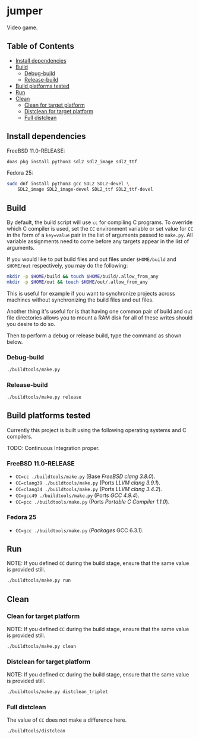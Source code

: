 # jumper

Video game.

## Table of Contents

* [Install dependencies](#install-dependencies)
* [Build](#build)
  - [Debug-build](#debug-build)
  - [Release-build](#release-build)
* [Build platforms tested](#build-platforms-tested)
* [Run](#run)
* [Clean](#clean)
  - [Clean for target platform](#clean-for-target-platform)
  - [Distclean for target platform](#distclean-for-target-platform)
  - [Full distclean](#full-distclean)

## Install dependencies

FreeBSD 11.0-RELEASE:

```bash
doas pkg install python3 sdl2 sdl2_image sdl2_ttf
```

Fedora 25:

```bash
sudo dnf install python3 gcc SDL2 SDL2-devel \
	SDL2_image SDL2_image-devel SDL2_ttf SDL2_ttf-devel
```

## Build

By default, the build script will use `cc` for compiling C programs.
To override which C compiler is used, set the `CC` environment variable
or set value for `CC` in the form of a `key=value` pair in the list of
arguments passed to `make.py`. All variable assignments need to come
before any targets appear in the list of arguments.

If you would like to put build files and out files under
`$HOME/build` and `$HOME/out` respectively, you may do the
following:

```bash
mkdir -p $HOME/build && touch $HOME/build/.allow_from_any
mkdir -p $HOME/out && touch $HOME/out/.allow_from_any
```

This is useful for example if you want to synchronize projects
across machines without synchronizing the build files and out files.

Another thing it's useful for is that having one common pair of
build and out file directories allows you to mount a RAM disk
for all of these writes should you desire to do so.

Then to perform a debug or release build, type the command as shown below.

### Debug-build

```bash
./buildtools/make.py
```

### Release-build

```bash
./buildtools/make.py release
```

## Build platforms tested

Currently this project is built using the following
operating systems and C compilers.

TODO: Continuous Integration proper.

### FreeBSD 11.0-RELEASE

* `CC=cc ./buildtools/make.py` (Base *FreeBSD clang 3.8.0*).
* `CC=clang39 ./buildtools/make.py` (Ports *LLVM clang 3.9.1*).
* `CC=clang34 ./buildtools/make.py` (Ports *LLVM clang 3.4.2*).
* `CC=gcc49 ./buildtools/make.py` (Ports *GCC 4.9.4*).
* `CC=pcc ./buildtools/make.py` (Ports *Portable C Compiler 1.1.0*).

### Fedora 25

* `CC=gcc ./buildtools/make.py` (*Packages* GCC 6.3.1).

## Run

NOTE: If you defined `CC` during the build stage,
ensure that the same value is provided still.

```bash
./buildtools/make.py run
```

## Clean

### Clean for target platform

NOTE: If you defined `CC` during the build stage,
ensure that the same value is provided still.

```bash
./buildtools/make.py clean
```

### Distclean for target platform

NOTE: If you defined `CC` during the build stage,
ensure that the same value is provided still.

```bash
./buildtools/make.py distclean_triplet
```

### Full distclean

The value of `CC` does not make a difference here.

```bash
./buildtools/distclean
```
